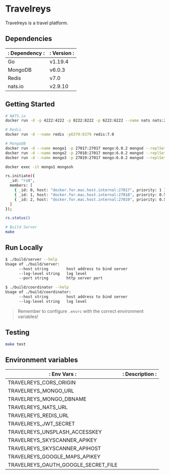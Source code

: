 # Travelreys

Travelreys is a travel platform.

## Dependencies

| : Dependency : | : Version : |
| -------------- | ----------- |
| Go             | v1.19.4     |
| MongoDB        | v6.0.3      |
| Redis          | v7.0        |
| nats.io        | v2.9.10     |

## Getting Started

```bash
# NATS.io
docker run -d -p 4222:4222 -p 8222:8222 -p 6222:6222 --name nats nats:2.9.10

# Redis
docker run -d --name redis -p6379:6379 redis:7.0

# MongoDB
docker run -d --name mongo1 -p 27017:27017 mongo:6.0.2 mongod --replSet=rs0
docker run -d --name mongo2 -p 27018:27017 mongo:6.0.2 mongod --replSet=rs0
docker run -d --name mongo3 -p 27019:27017 mongo:6.0.2 mongod --replSet=rs0

docker exec -it mongo1 mongosh

rs.initiate({
  _id: "rs0",
  members: [
    { _id: 0, host: "docker.for.mac.host.internal:27017", priority: 1 },
    { _id: 1, host: "docker.for.mac.host.internal:27018", priority: 0.5 },
    { _id: 2, host: "docker.for.mac.host.internal:27019", priority: 0.5 },
  ]
});

rs.status()

# Build Server
make
```

## Run Locally
```bash
$ ./build/server --help
Usage of ./build/server:
      --host string        host address to bind server
      --log-level string   log level
      --port string        http server port

$ ./build/coordinator --help
Usage of ./build/coordinator:
      --host string        host address to bind server
      --log-level string   log level
```

> Remember to configure `.envrc` with the correct environment variables!

## Testing
```bash
make test
```

## Environment variables

| : Env Vars :                        | : Description : |
| ----------------------------------- | --------------- |
| TRAVELREYS_CORS_ORIGIN              |                 |
| TRAVELREYS_MONGO_URL                |                 |
| TRAVELREYS_MONGO_DBNAME             |                 |
| TRAVELREYS_NATS_URL                 |                 |
| TRAVELREYS_REDIS_URL                |                 |
| TRAVELREYS_JWT_SECRET               |                 |
| TRAVELREYS_UNSPLASH_ACCESSKEY       |                 |
| TRAVELREYS_SKYSCANNER_APIKEY        |                 |
| TRAVELREYS_SKYSCANNER_APIHOST       |                 |
| TRAVELREYS_GOOGLE_MAPS_APIKEY       |                 |
| TRAVELREYS_OAUTH_GOOGLE_SECRET_FILE |                 |


